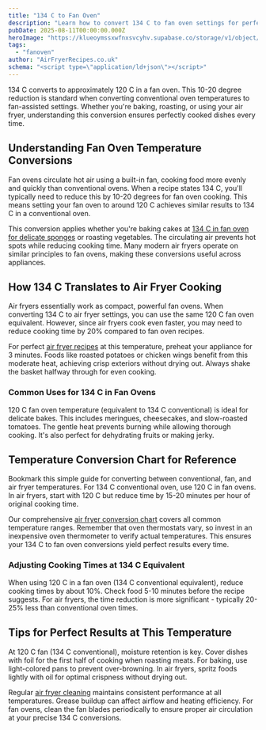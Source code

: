 ```yaml
---
title: "134 C to Fan Oven"
description: "Learn how to convert 134 C to fan oven settings for perfect baking. Includes air fryer equivalents and temperature tips for UK kitchens."
pubDate: 2025-08-11T00:00:00.000Z
heroImage: "https://klueoymssxwfnxsvcyhv.supabase.co/storage/v1/object/public/md/134-c-to-fan-oven-36b3cc66.png"
tags:
  - "fanoven"
author: "AirFryerRecipes.co.uk"
schema: "<script type=\"application/ld+json\"></script>"
---
```


<p>134 C converts to approximately 120 C in a fan oven. This 10-20 degree reduction is standard when converting conventional oven temperatures to fan-assisted settings. Whether you're baking, roasting, or using your air fryer, understanding this conversion ensures perfectly cooked dishes every time.</p>

<h2>Understanding Fan Oven Temperature Conversions</h2>
<p>Fan ovens circulate hot air using a built-in fan, cooking food more evenly and quickly than conventional ovens. When a recipe states 134 C, you'll typically need to reduce this by 10-20 degrees for fan oven cooking. This means setting your fan oven to around 120 C achieves similar results to 134 C in a conventional oven.</p>
<p>This conversion applies whether you're baking cakes at <a href=https://www.airfryerrecipe.co.uk/recipe-category/cakes>134 C in fan oven for delicate sponges</a> or roasting vegetables. The circulating air prevents hot spots while reducing cooking time. Many modern air fryers operate on similar principles to fan ovens, making these conversions useful across appliances.</p>

<h2>How 134 C Translates to Air Fryer Cooking</h2>
<p>Air fryers essentially work as compact, powerful fan ovens. When converting 134 C to air fryer settings, you can use the same 120 C fan oven equivalent. However, since air fryers cook even faster, you may need to reduce cooking time by 20% compared to fan oven recipes.</p>
<p>For perfect <a href=https://www.airfryerrecipe.co.uk/recipes>air fryer recipes</a> at this temperature, preheat your appliance for 3 minutes. Foods like roasted potatoes or chicken wings benefit from this moderate heat, achieving crisp exteriors without drying out. Always shake the basket halfway through for even cooking.</p>

<h3>Common Uses for 134 C in Fan Ovens</h3>
<p>120 C fan oven temperature (equivalent to 134 C conventional) is ideal for delicate bakes. This includes meringues, cheesecakes, and slow-roasted tomatoes. The gentle heat prevents burning while allowing thorough cooking. It's also perfect for dehydrating fruits or making jerky.</p>

<h2>Temperature Conversion Chart for Reference</h2>
<p>Bookmark this simple guide for converting between conventional, fan, and air fryer temperatures. For 134 C conventional oven, use 120 C in fan ovens. In air fryers, start with 120 C but reduce time by 15-20 minutes per hour of original cooking time.</p>
<p>Our comprehensive <a href=https://www.airfryerrecipe.co.uk/air-fryer-conversion-chart>air fryer conversion chart</a> covers all common temperature ranges. Remember that oven thermostats vary, so invest in an inexpensive oven thermometer to verify actual temperatures. This ensures your 134 C to fan oven conversions yield perfect results every time.</p>

<h3>Adjusting Cooking Times at 134 C Equivalent</h3>
<p>When using 120 C in a fan oven (134 C conventional equivalent), reduce cooking times by about 10%. Check food 5-10 minutes before the recipe suggests. For air fryers, the time reduction is more significant - typically 20-25% less than conventional oven times.</p>

<h2>Tips for Perfect Results at This Temperature</h2>
<p>At 120 C fan (134 C conventional), moisture retention is key. Cover dishes with foil for the first half of cooking when roasting meats. For baking, use light-colored pans to prevent over-browning. In air fryers, spritz foods lightly with oil for optimal crispness without drying out.</p>
<p>Regular <a href=https://www.airfryerrecipe.co.uk/air-fryer-cleaner>air fryer cleaning</a> maintains consistent performance at all temperatures. Grease buildup can affect airflow and heating efficiency. For fan ovens, clean the fan blades periodically to ensure proper air circulation at your precise 134 C conversions.</p>